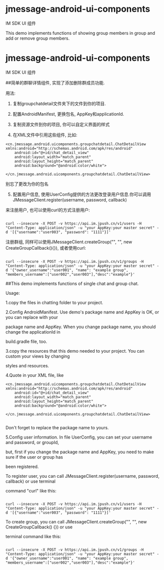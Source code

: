 # jmessage-android-ui-components
IM SDK UI 组件

This demo implements functions of showing group members in group and add or remove group members.

# jmessage-android-ui-components
IM SDK UI 组件

##简单的群聊详情组件, 实现了添加删除群成员功能. 

用法:

1. 复制groupchatdetail文件夹下的文件到你的项目.

2. 配置AndroidManifest, 更换包名, AppKey和applicationId.

3. 复制资源文件到你的项目, 你可以自定义界面的样式

4. 在XML文件中引用这些组件, 比如:

```
<cn.jmessage.android.uicomponents.groupchatdetail.ChatDetailView xmlns:android="http://schemas.android.com/apk/res/android"
    android:id="@+id/chat_detail_view"
    android:layout_width="match_parent"
    android:layout_height="match_parent"
    android:background="@android:color/white">

</cn.jmessage.android.uicomponents.groupchatdetail.ChatDetailView>

```
别忘了更改为你的包名

5. 配置用户信息, 使用UserConfig提供的方法更改登录用户信息.你可以调用JMessageClient.register(username, password, callback)

来注册用户, 也可以使用curl的方式注册用户:

```

curl --insecure -X POST -v https://api.im.jpush.cn/v1/users -H "Content-Type: application/json" -u "your AppKey:your master secret" -d '[{"username":"user003", "password": "1111"}]'

```

注册群组, 同样可以使用JMessageClient.createGroup("", "", new CreateGroupCallback(){}), 或者使用curl:

```

curl --insecure -X POST -v https://api.im.jpush.cn/v1/groups -H "Content-Type: application/json" -u "your AppKey:your master secret" -d '{"owner_username":"user001", "name": "example group", "members_username":["user002","user003"],"desc":"example"}'

```

##This demo implements functions of single chat and group chat.

Usage:

1.copy the files in chatting folder to your project.

2.Config AndroidManifest. Use demo's package name and AppKey is OK, or you can replace with your

package name and AppKey. When you change package name, you should change the applicationId in 

build.gradle file, too.

3.copy the resources that this demo needed to your project. You can custom your views by changing

styles and resources.

4.Quote <ChatView> in your XML file, like

```
<cn.jmessage.android.uicomponents.groupchatdetail.ChatDetailView xmlns:android="http://schemas.android.com/apk/res/android"
    android:id="@+id/chat_detail_view"
    android:layout_width="match_parent"
    android:layout_height="match_parent"
    android:background="@android:color/white">

</cn.jmessage.android.uicomponents.groupchatdetail.ChatDetailView>
 
```
Don't forget to replace the package name to yours.

5.Config user information. In file UserConfig, you can set your username and password, or groupId,

but, first if you change the package name and AppKey, you need to make sure if the user or group has

been registered.

To register user, you can call JMessageClient.register(username, password, callback) or use terminal

command "curl" like this:

```

curl --insecure -X POST -v https://api.im.jpush.cn/v1/users -H "Content-Type: application/json" -u "your AppKey:your master secret" -d '[{"username":"user003", "password": "1111"}]'

```

To create group, you can call JMessageClient.createGroup("", "", new CreateGroupCallback() {}) or use

terminal command like this:

```

curl --insecure -X POST -v https://api.im.jpush.cn/v1/groups -H "Content-Type: application/json" -u "your AppKey:your master secret" -d '{"owner_username":"user001", "name": "example group", "members_username":["user002","user003"],"desc":"example"}'

```

